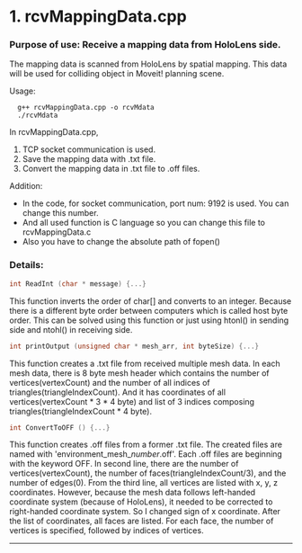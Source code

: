 # 1. rcvMappingData.cpp

### Purpose of use: Receive a mapping data from HoloLens side.

The mapping data is scanned from HoloLens by spatial mapping. This data will be used for colliding object in Moveit! planning scene.

Usage:
```
  g++ rcvMappingData.cpp -o rcvMdata
  ./rcvMdata
```
In rcvMappingData.cpp, 
1. TCP socket communication is used.
2. Save the mapping data with .txt file.
3. Convert the mapping data in .txt file to .off files.

Addition:

+ In the code, for socket communication, port num: 9192 is used. You can change this number.
+ And all used function is C language so you can change this file to rcvMappingData.c
+ Also you have to change the absolute path of fopen()

### Details:
```C
int ReadInt (char * message) {...}
```
This function inverts the order of char[] and converts to an integer. Because there is a different byte order between computers which is called host byte order. This can be solved using this function or just using htonl() in sending side and ntohl() in receiving side.
```C
int printOutput (unsigned char * mesh_arr, int byteSize) {...}
```
This function creates a .txt file from received multiple mesh data. In each mesh data, there is 8 byte mesh header which contains the number of vertices(vertexCount) and the number of all indices of triangles(triangleIndexCount). And it has coordinates of all vertices(vertexCount * 3 * 4 byte) and list of 3 indices composing triangles(triangleIndexCount * 4 byte).
```C
int ConvertToOFF () {...}
```
This function creates .off files from a former .txt file. The created files are named with 'environment_mesh_*number*.off'.
Each .off files are beginning with the keyword OFF.
In second line, there are the number of vertices(vertexCount), the number of faces(triangleIndexCount/3), and the number of edges(0).
From the third line, all vertices are listed with x, y, z coordinates. However, because the mesh data follows left-handed coordinate system (because of HoloLens), it needed to be corrected to right-handed coordinate system. So I changed sign of x coordinate.
After the list of coordinates, all faces are listed. For each face, the number of vertices is specified, followed by indices of vertices.

------------
